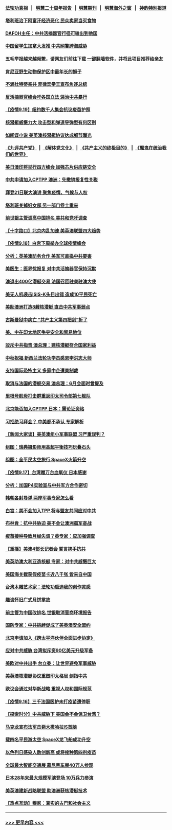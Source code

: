 #### [法轮功真相](https://github.com/gfw-breaker/truth/blob/master/README.md?t=0) &nbsp;&nbsp;|&nbsp;&nbsp; [明慧二十周年报告](https://github.com/gfw-breaker/mh-reports/blob/master/README.md?t=0) &nbsp;&nbsp;|&nbsp;&nbsp;[明慧期刊](https://github.com/gfw-breaker/mh-qikan) &nbsp;&nbsp;|&nbsp;&nbsp; [明慧海外之窗](https://github.com/gfw-breaker/mh-news/blob/master/README.md?t=0) &nbsp;&nbsp;|&nbsp;&nbsp; [神韵特别报道](https://github.com/gfw-breaker/mh-news/blob/master/shenyun.md?t=0)
#### [塔利班治下阿富汗经济恶化 民众卖家当买食物](../pages/nsc418/n13245732.md?t=09200750) 
#### [DAFOH主任：中共活摘器官行径可输出到他国](../pages/nsc418/n13245484.md?t=09200750) 
#### [中国留学生加拿大发推 中共网警跨海威胁](../pages/nsc418/n13244300.md?t=09200750) 
#### 五毛举报越来越频繁，请网友们前往下载 [一键翻墙软件](https://github.com/gfw-breaker/ssr-accounts)，并将此项目推荐给亲友
#### [肯尼亚野生动物保护区中最年长的狮子](../pages/nsc418/n13243656.md?t=09200750) 
#### [不满杜特蒂亲共 菲律宾拳王宣布角逐总统](../pages/nsc418/n13245262.md?t=09200750) 
#### [反活摘器官峰会吁各国立法 惩治中共暴行](../pages/nsc418/n13245052.md?t=09200750) 
#### [【疫情9.19】纽约数千人集会抗议疫苗护照](../pages/nsc418/n13244844.md?t=09200750) 
#### [核潜艇威慑力大 攻击型和弹道导弹型有何区别](../pages/nsc418/n13243925.md?t=09200750) 
#### [如间谍小说 美英澳核潜艇协议达成细节曝光](../pages/nsc418/n13244109.md?t=09200750) 
#### [《九评共产党》](https://github.com/begood0513/9ping.md/blob/master/README.md) &nbsp;|&nbsp; [《解体党文化》](../../../../jtdwh.md/blob/master/README.md)  &nbsp;|&nbsp; [《共产主义的终极目的》](../../../../gczydzjmd.md/blob/master/README.md) &nbsp;|&nbsp; [《魔鬼在统治我们的世界》](../../../../mgztzwmdsj.md/blob/master/README.md) 
#### [美日澳印将举行四方峰会 加强芯片供应链安全](../pages/nsc418/n13244178.md?t=09200750) 
#### [中共申请加入CPTPP 澳洲：先撤销报复性关税](../pages/nsc418/n13244023.md?t=09200750) 
#### [拜登21日联大演讲 聚焦疫情、气候与人权](../pages/nsc418/n13243999.md?t=09200750) 
#### [塔利班关掉妇女部 另一部门卷土重来](../pages/nsc418/n13243754.md?t=09200750) 
#### [前世银主管调高中国排名 美共和党吁调查](../pages/nsc418/n13243777.md?t=09200750) 
#### [【十字路口】北京内乱加速 美英澳联盟四大趋势](../pages/nsc418/n13243637.md?t=09200750) 
#### [【疫情9.18】白宫下周举办全球疫情峰会](../pages/nsc418/n13243447.md?t=09200750) 
#### [分析：英美澳防务合作 美军可直捣中共要害](../pages/nsc418/n13242980.md?t=09200750) 
#### [美医生：医界忧报复 对中共活摘器官保持沉默](../pages/nsc418/n13242673.md?t=09200750) 
#### [澳退出400亿潜艇交易 法国召回驻美驻澳大使](../pages/nsc418/n13242498.md?t=09200750) 
#### [美无人机袭击ISIS-K头目出错 造成10平民死亡](../pages/nsc418/n13242409.md?t=09200750) 
#### [美助澳洲打造8艘核潜艇 直击中共军事弱点](../pages/nsc418/n13242327.md?t=09200750) 
#### [古斯曼狱中病亡 “共产主义第四把剑”折了](../pages/nsc418/n13242389.md?t=09200750) 
#### [美、中在印太地区争夺安全和贸易地位](../pages/nsc418/n13242347.md?t=09200750) 
#### [驳斥中共指责 澳总理：建核潜艇符合国家利益](../pages/nsc418/n13241898.md?t=09200750) 
#### [中秋祝福 新西兰法轮功学员感恩李洪志大师](../pages/nsc418/n13241542.md?t=09200750) 
#### [支持国际恐怖主义 多家中企遭美制裁](../pages/nsc418/n13242199.md?t=09200750) 
#### [取消与法国的潜舰交易 澳总理：6月会面时曾提及](../pages/nsc418/n13242112.md?t=09200750) 
#### [里根号航母打击群重返印太司令部第七舰队](../pages/nsc418/n13242018.md?t=09200750) 
#### [北京能否加入CPTPP 日本：需论证资格](../pages/nsc418/n13241958.md?t=09200750) 
#### [习拒绝习拜会？ 中美都不承认 专家解析](../pages/nsc418/n13241370.md?t=09200750) 
#### [【新闻大家谈】美英澳组小军事联盟 习严重误判？](../pages/nsc418/n13241518.md?t=09200750) 
#### [组图：瑞典摄影师用高超平衡技巧玩叠石头](../pages/nsc418/n13241052.md?t=09200750) 
#### [组图：全平民太空旅行 SpaceX火箭升空](../pages/nsc418/n13241293.md?t=09200750) 
#### [【疫情9.17】台湾赠万台血氧仪 日本感谢](../pages/nsc418/n13241408.md?t=09200750) 
#### [分析：加国P4实验室与中共军方合作密切](../pages/nsc418/n13241102.md?t=09200750) 
#### [韩朝各射导弹 两岸军事专家怎么看](../pages/nsc418/n13240246.md?t=09200750) 
#### [白宫：美不会加入TPP 将与盟友共同应对中共](../pages/nsc418/n13240326.md?t=09200750) 
#### [布林肯：抗中共胁迫 美不会让澳洲孤军奋战](../pages/nsc418/n13240132.md?t=09200750) 
#### [疫苗接种导致月经失调？英专家：应加强调查](../pages/nsc418/n13239903.md?t=09200750) 
#### [【重播】美澳4部长记者会 誓言携手抗共](../pages/nsc418/n13239727.md?t=09200750) 
#### [美英助澳大利亚造核艇 专家：对中共威慑巨大](../pages/nsc418/n13239524.md?t=09200750) 
#### [美国海关截获假疫苗卡近八千张 皆来自中国](../pages/nsc418/n13239814.md?t=09200750) 
#### [台湾木雕艺术家：法轮功启迪我的创作灵感](../pages/nsc418/n13238788.md?t=09200750) 
#### [趣谈怀旧广式月饼掌故](../pages/nsc418/n13209098.md?t=09200750) 
#### [前主管为中国改排名 世银取消营商环境报告](../pages/nsc418/n13239572.md?t=09200750) 
#### [国防专家：中共挑衅促成了美英澳安全盟约](../pages/nsc418/n13239263.md?t=09200750) 
#### [北京申请加入《跨太平洋伙伴全面进步协定》](../pages/nsc418/n13239554.md?t=09200750) 
#### [应对中共威胁 台湾拟斥资90亿美元升级军备](../pages/nsc418/n13239241.md?t=09200750) 
#### [美欧对中共出手 台立委：让世界避免军事威胁](../pages/nsc418/n13238814.md?t=09200750) 
#### [美英澳核潜艇协议重塑印太格局 剑指中共](../pages/nsc418/n13239197.md?t=09200750) 
#### [欧议会通过对华新战略 重视人权和国际规范](../pages/nsc418/n13238714.md?t=09200750) 
#### [【疫情9.16】三千法国医护未打疫苗遭停职](../pages/nsc418/n13238614.md?t=09200750) 
#### [【探索时分】中共威胁下 美国会不会保卫台湾？](../pages/nsc418/n13236928.md?t=09200750) 
#### [马克龙宣布法军击毙大撒哈拉IS首脑](../pages/nsc418/n13237994.md?t=09200750) 
#### [载四名平民游太空 SpaceX龙飞船成功升空](../pages/nsc418/n13237585.md?t=09200750) 
#### [以色列日感染人数创新高 或将接种第四剂疫苗](../pages/nsc418/n13237314.md?t=09200750) 
#### [全球最大智能交通展 慕尼黑车展40万人参观](../pages/nsc418/n13237187.md?t=09200750) 
#### [日本28年来最大规模军演登场 10万兵力参演](../pages/nsc418/n13237137.md?t=09200750) 
#### [美英澳建新战略联盟 助澳洲获核潜艇技术](../pages/nsc418/n13237150.md?t=09200750) 
#### [【热点互动】穆尼：真实的古巴和社会主义](../pages/nsc418/n13235228.md?t=09200750) 

----
#### [ >>> 更早内容 <<< ](../indexes/nsc418-earlier.md)
